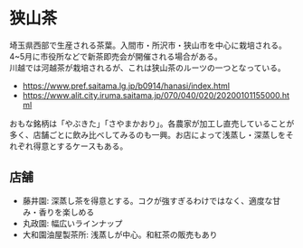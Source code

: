 # 狭山茶

埼玉県西部で生産される茶葉。入間市・所沢市・狭山市を中心に栽培される。4~5月に市役所などで新茶即売会が開催される場合がある。  
川越では河越茶が栽培されるが、これは狭山茶のルーツの一つとなっている。

* https://www.pref.saitama.lg.jp/b0914/hanasi/index.html
* https://www.alit.city.iruma.saitama.jp/070/040/020/20200101155000.html

おもな銘柄は「やぶきた」「さやまかおり」。各農家が加工し直売していることが多く、店舗ごとに飲み比べしてみるのも一興。お店によって浅蒸し・深蒸しをそれぞれ得意とするケースもある。

## 店舗

* 藤井園: 深蒸し茶を得意とする。コクが強すぎるわけではなく、適度な甘み・香りを楽しめる
* 丸政園: 幅広いラインナップ
* 大和園油屋製茶所: 浅蒸しが中心。和紅茶の販売もあり
